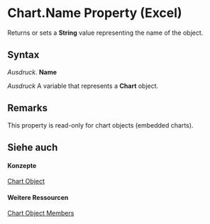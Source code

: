 
# Chart.Name Property (Excel)

Returns or sets a  **String** value representing the name of the object.


## Syntax

 _Ausdruck_. **Name**

 _Ausdruck_ A variable that represents a **Chart** object.


## Remarks

This property is read-only for chart objects (embedded charts).


## Siehe auch


#### Konzepte


[Chart Object](179c32ce-49bd-6f36-ea12-89fb5443f3ea.md)
#### Weitere Ressourcen


[Chart Object Members](http://msdn.microsoft.com/library/a3f8ac44-02d6-6f3f-b5e0-23f4bd5d6baf%28Office.15%29.aspx)